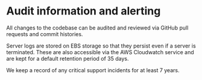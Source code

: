 # Audit information and alerting

All changes to the codebase can be audited and reviewed via GitHub pull requests and commit histories.  

Server logs are stored on EBS storage so that they persist even if a server is terminated. These are also accessible via the AWS Cloudwatch service and are kept for a default retention period of 35 days.

We keep a record of any critical support incidents for at least 7 years. 

